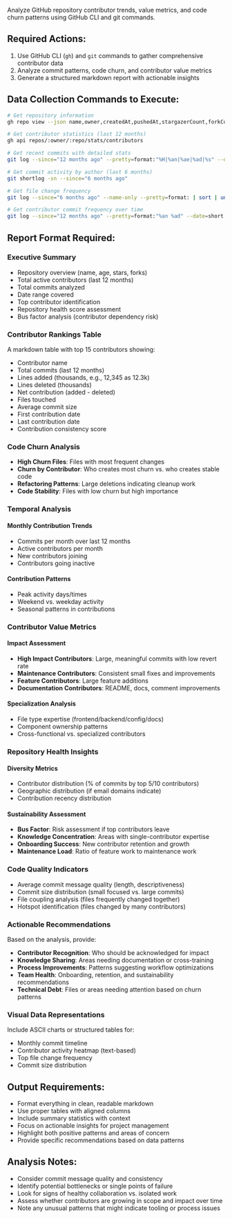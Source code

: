 Analyze GitHub repository contributor trends, value metrics, and code churn patterns using GitHub CLI and git commands.

## Required Actions:
1. Use GitHub CLI (`gh`) and `git` commands to gather comprehensive contributor data
2. Analyze commit patterns, code churn, and contributor value metrics
3. Generate a structured markdown report with actionable insights

## Data Collection Commands to Execute:
```bash
# Get repository information
gh repo view --json name,owner,createdAt,pushedAt,stargazerCount,forkCount

# Get contributor statistics (last 12 months)
gh api repos/:owner/:repo/stats/contributors

# Get recent commits with detailed stats
git log --since="12 months ago" --pretty=format:"%H|%an|%ae|%ad|%s" --date=short --numstat

# Get commit activity by author (last 6 months)
git shortlog -sn --since="6 months ago"

# Get file change frequency
git log --since="6 months ago" --name-only --pretty=format: | sort | uniq -c | sort -rn | head -20

# Get contributor commit frequency over time
git log --since="12 months ago" --pretty=format:"%an %ad" --date=short | sort | uniq -c
```

## Report Format Required:

### Executive Summary
- Repository overview (name, age, stars, forks)
- Total active contributors (last 12 months)
- Total commits analyzed
- Date range covered
- Top contributor identification
- Repository health score assessment
- Bus factor analysis (contributor dependency risk)

### Contributor Rankings Table
A markdown table with top 15 contributors showing:
- Contributor name
- Total commits (last 12 months)
- Lines added (thousands, e.g., 12,345 as 12.3k)
- Lines deleted (thousands)  
- Net contribution (added - deleted)
- Files touched
- Average commit size
- First contribution date
- Last contribution date
- Contribution consistency score

### Code Churn Analysis
- **High Churn Files**: Files with most frequent changes
- **Churn by Contributor**: Who creates most churn vs. who creates stable code
- **Refactoring Patterns**: Large deletions indicating cleanup work
- **Code Stability**: Files with low churn but high importance

### Temporal Analysis
#### Monthly Contribution Trends
- Commits per month over last 12 months
- Active contributors per month
- New contributors joining
- Contributors going inactive

#### Contribution Patterns
- Peak activity days/times
- Weekend vs. weekday activity
- Seasonal patterns in contributions

### Contributor Value Metrics
#### Impact Assessment
- **High Impact Contributors**: Large, meaningful commits with low revert rate
- **Maintenance Contributors**: Consistent small fixes and improvements
- **Feature Contributors**: Large feature additions
- **Documentation Contributors**: README, docs, comment improvements

#### Specialization Analysis
- File type expertise (frontend/backend/config/docs)
- Component ownership patterns
- Cross-functional vs. specialized contributors

### Repository Health Insights
#### Diversity Metrics
- Contributor distribution (% of commits by top 5/10 contributors)
- Geographic distribution (if email domains indicate)
- Contribution recency distribution

#### Sustainability Assessment
- **Bus Factor**: Risk assessment if top contributors leave
- **Knowledge Concentration**: Areas with single-contributor expertise
- **Onboarding Success**: New contributor retention and growth
- **Maintenance Load**: Ratio of feature work to maintenance work

### Code Quality Indicators
- Average commit message quality (length, descriptiveness)
- Commit size distribution (small focused vs. large commits)
- File coupling analysis (files frequently changed together)
- Hotspot identification (files changed by many contributors)

### Actionable Recommendations
Based on the analysis, provide:
- **Contributor Recognition**: Who should be acknowledged for impact
- **Knowledge Sharing**: Areas needing documentation or cross-training
- **Process Improvements**: Patterns suggesting workflow optimizations
- **Team Health**: Onboarding, retention, and sustainability recommendations
- **Technical Debt**: Files or areas needing attention based on churn patterns

### Visual Data Representations
Include ASCII charts or structured tables for:
- Monthly commit timeline
- Contributor activity heatmap (text-based)
- Top file change frequency
- Commit size distribution

## Output Requirements:
- Format everything in clean, readable markdown
- Use proper tables with aligned columns
- Include summary statistics with context
- Focus on actionable insights for project management
- Highlight both positive patterns and areas of concern
- Provide specific recommendations based on data patterns

## Analysis Notes:
- Consider commit message quality and consistency
- Identify potential bottlenecks or single points of failure
- Look for signs of healthy collaboration vs. isolated work
- Assess whether contributors are growing in scope and impact over time
- Note any unusual patterns that might indicate tooling or process issues